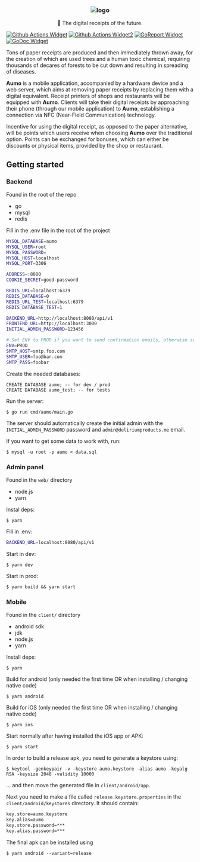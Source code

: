 <h3 align="center"><img src="https://i.imgur.com/VH2cLGq.png" alt="logo"></h3>
<p align="center">📜 The digital receipts of the future.</p>

[![Github Actions Widget]][github actions] [![Github Actions Widget2]][github actions2] [![GoReport Widget]][goreport] [![GoDoc Widget]][godoc]

Tons of paper receipts are produced and then immediately thrown away, for the creation of which are used trees and a human toxic chemical, requiring thousands of decares of forests to be cut down and resulting in spreading of diseases.

**Aumo** is a mobile application, accompanied by a hardware device and a web server, which aims at removing paper receipts by replacing them with a digital equivalent. Receipt printers of shops and restaurants will be equipped with **Aumo**. Clients will take their digital receipts by approaching their phone (through our mobile application) to **Aumo**, establishing a connection via NFC (Near-Field Communication) technology.

Incentive for using the digital receipt, as opposed to the paper alternative, will be points which users receive when choosing **Aumo** over the traditional option. Points can be exchanged for bonuses, which can either be discounts or physical items, provided by the shop or restaurant.


[goreport widget]: https://goreportcard.com/badge/github.com/deliriumproducts/aumo
[goreport]: https://goreportcard.com/report/github.com/deliriumproducts/aumo
[github actions widget]: https://github.com/deliriumproducts/aumo/workflows/Backend%20Workflow/badge.svg
[github actions]: https://github.com/deliriumproducts/aumo/actions
[github actions widget2]: https://github.com/deliriumproducts/aumo/workflows/Build%20Android%20App/badge.svg
[github actions2]: https://github.com/deliriumproducts/aumo/actions
[godoc]: https://godoc.org/github.com/deliriumproducts/aumo
[godoc widget]: https://godoc.org/github.com/deliriumproducts/aumo?status.svg

## Getting started

### Backend

Found in the root of the repo

- go
- mysql
- redis

Fill in the .env file in the root of the project
```bash
MYSQL_DATABASE=aumo
MYSQL_USER=root
MYSQL_PASSWORD=
MYSQL_HOST=localhost
MYSQL_PORT=3306

ADDRESS=:8080
COOKIE_SECRET=good-password

REDIS_URL=localhost:6379
REDIS_DATABASE=0
REDIS_URL_TEST=localhost:6379
REDIS_DATABASE_TEST=1

BACKEND_URL=http://localhost:8080/api/v1
FRONTEND_URL=http://localhost:3000
INITIAL_ADMIN_PASSWORD=123456

# Set ENV to PROD if you want to send confirmation emails, otherwise set it to DEV
ENV=PROD
SMTP_HOST=smtp.foo.com
SMTP_USER=foo@bar.com
SMTP_PASS=foobar
```

Create the needed databases:

```mysql
CREATE DATABASE aumo; -- for dev / prod
CREATE DATABASE aumo_test; -- for tests
```

Run the server:

```console
$ go run cmd/aumo/main.go
```

The server should automatically create the initial admin with the `INITIAL_ADMIN_PASSWORD` password and `admin@deliriumproducts.me` email.

If you want to get some data to work with, run:

```console
$ mysql -u root -p aumo < data.sql
```

### Admin panel

Found in the `web/` directory

- node.js
- yarn

Instal deps:

```console
$ yarn
```

Fill in .env:

```bash
BACKEND_URL=localhost:8080/api/v1
```

Start in dev:

```console
$ yarn dev
```

Start in prod:

```console
$ yarn build && yarn start
```

### Mobile

Found in the `client/` directory

- android sdk
- jdk
- node.js
- yarn

Install deps:

```console
$ yarn 
```

Build for android (only needed the first time OR when installing / changing native code)

```console
$ yarn android
```

Build for iOS (only needed the first time OR when installing / changing native code)

```console
$ yarn ios
```

Start normally after having installed the iOS app or APK:

```console
$ yarn start
```

In order to build a release apk, you need to generate a keystore using:

```console
$ keytool -genkeypair -v -keystore aumo.keystore -alias aumo -keyalg RSA -keysize 2048 -validity 10000
```

... and then move the generated file in `client/android/app`.

Next you need to make a file called `release.keystore.properties` in the `client/android/keystores` directory. It should contain:

```bash
key.store=aumo.keystore
key.alias=aumo
key.store.password=***
key.alias.password=***
```

The final apk can be installed using

```console
$ yarn android --variant=release
```

